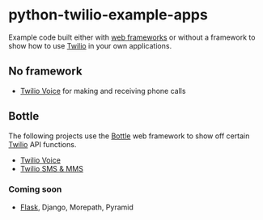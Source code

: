 # python-twilio-example-apps
Example code built either with 
[web frameworks](https://www.fullstackpython.com/web-frameworks.html) 
or without a framework to show how to use 
[Twilio](https://www.twilio.com/docs) in your own applications.


## No framework
* [Twilio Voice](https://github.com/mattmakai/python-twilio-example-apps/tree/master/no-framework/phone-calls) 
  for making and receiving phone calls


## Bottle
The following projects use the 
[Bottle](https://www.fullstackpython.com/bottle.html) web framework
to show off certain [Twilio](https://www.fullstackpython.com/twilio.html)
API functions.

* [Twilio Voice](https://github.com/mattmakai/python-twilio-example-apps/tree/master/bottle/voice)
* [Twilio SMS & MMS](https://github.com/mattmakai/python-twilio-example-apps/tree/master/bottle/sms-mms)


### Coming soon
* [Flask](https://www.fullstackpython.com/flask.html), 
  Django, Morepath, Pyramid

